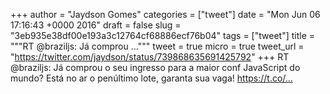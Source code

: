 
+++
author = "Jaydson Gomes"
categories = ["tweet"]
date = "Mon Jun 06 17:16:43 +0000 2016"
draft = false
slug = "3eb935e38df00e193a3c12764cf68886ecf76b04"
tags = ["tweet"]
title = """RT @braziljs: Já comprou ..."""
tweet = true
micro = true
tweet_url = "https://twitter.com/jaydson/status/739868635691425792"
+++
RT @braziljs: Já comprou o seu ingresso para a maior conf JavaScript do mundo? Está no ar o penúltimo lote, garanta sua vaga! https://t.co/…
